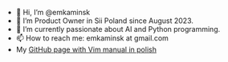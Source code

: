 - 👋 Hi, I’m @emkaminsk
- 👀 I’m Product Owner in Sii Poland since August 2023.
- 🌱 I’m currently passionate about AI and Python programming.
- 📫 How to reach me: emkaminsk at gmail.com
- My [GitHub page with Vim manual in polish](https://emkaminsk.github.io/Sciaga_vim/manual_vim.html)

<!---
emkaminsk/emkaminsk is a ✨ special ✨ repository because its `README.md` (this file) appears on your GitHub profile.
You can click the Preview link to take a look at your changes.
--->
